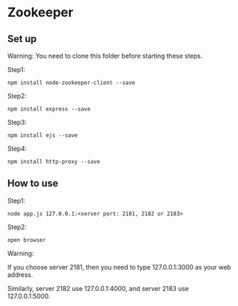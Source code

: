 # Zookeeper

## Set up

Warning: You need to clone this folder before starting these steps.

Step1:

	npm install node-zookeeper-client --save

Step2:

	npm install express --save

Step3:

	npm install ejs --save

Step4:

	npm install http-proxy --save

## How to use

Step1:

	node app.js 127.0.0.1:<server port: 2181, 2182 or 2183>

Step2:

	open browser

Warning:

If you choose server 2181, then you need to type 127.0.0.1:3000 as your web address.

Similarly, server 2182 use 127.0.0.1:4000, and server 2183 use 127.0.0.1:5000.
